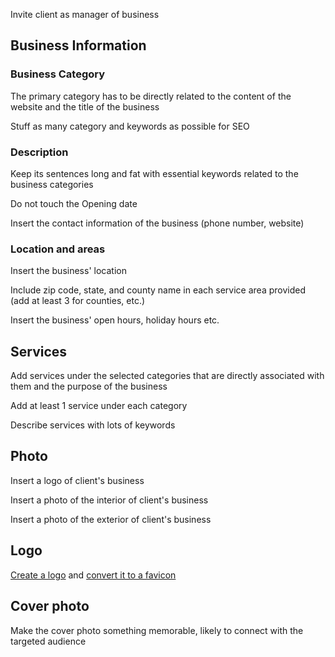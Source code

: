 Invite client as manager of business

## Business Information

### Business Category

The primary category has to be directly related to the content of the website and the title of the business

Stuff as many category and keywords as possible for SEO

### Description

Keep its sentences long and fat with essential keywords related to the business categories

Do not touch the Opening date

Insert the contact information of the business (phone number, website)

### Location and areas

Insert the business' location

Include zip code, state, and county name in each service area provided (add at least 3 for counties, etc.)

Insert the business' open hours, holiday hours etc.

## Services

Add services under the selected categories that are directly associated with them and the purpose of the business

Add at least 1 service under each category

Describe services with lots of keywords

## Photo

Insert a logo of client's business

Insert a photo of the interior of client's business

Insert a photo of the exterior of client's business

## Logo 

[Create a logo](https://www.squarespace.com/logo) and [convert it to a favicon](https://favicon.io/favicon-converter/)

## Cover photo

Make the cover photo something memorable, likely to connect with the targeted audience

